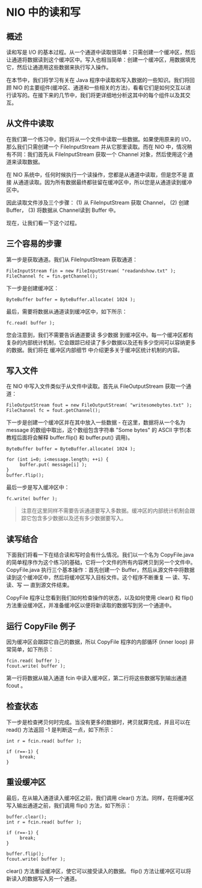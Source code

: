 # NIO 中的读和写

## 概述
读和写是 I/O 的基本过程。从一个通道中读取很简单：只需创建一个缓冲区，然后让通道将数据读到这个缓冲区中。写入也相当简单：创建一个缓冲区，用数据填充它，然后让通道用这些数据来执行写入操作。

在本节中，我们将学习有关在 Java 程序中读取和写入数据的一些知识。我们将回顾 NIO 的主要组件(缓冲区、通道和一些相关的方法)，看看它们是如何交互以进行读写的。在接下来的几节中，我们将更详细地分析这其中的每个组件以及其交互。

## 从文件中读取
在我们第一个练习中，我们将从一个文件中读取一些数据。如果使用原来的 I/O，那么我们只需创建一个 FileInputStream 并从它那里读取。而在 NIO 中，情况稍有不同：我们首先从 FileInputStream 获取一个 Channel 对象，然后使用这个通道来读取数据。

在 NIO 系统中，任何时候执行一个读操作，您都是从通道中读取，但是您不是 直接 从通道读取。因为所有数据最终都驻留在缓冲区中，所以您是从通道读到缓冲区中。

因此读取文件涉及三个步骤：
(1) 从 FileInputStream 获取 Channel，
(2) 创建 Buffer，
(3) 将数据从 Channel读到 Buffer 中。

现在，让我们看一下这个过程。

## 三个容易的步骤
第一步是获取通道。我们从 FileInputStream 获取通道：

```
FileInputStream fin = new FileInputStream( "readandshow.txt" );
FileChannel fc = fin.getChannel();
```

下一步是创建缓冲区：
```
ByteBuffer buffer = ByteBuffer.allocate( 1024 );
```

最后，需要将数据从通道读到缓冲区中，如下所示：
```
fc.read( buffer );
```

您会注意到，我们不需要告诉通道要读 多少数据 到缓冲区中。每一个缓冲区都有复杂的内部统计机制，它会跟踪已经读了多少数据以及还有多少空间可以容纳更多的数据。我们将在 缓冲区内部细节 中介绍更多关于缓冲区统计机制的内容。

## 写入文件

在 NIO 中写入文件类似于从文件中读取。首先从 FileOutputStream 获取一个通道：
```
FileOutputStream fout = new FileOutputStream( "writesomebytes.txt" );
FileChannel fc = fout.getChannel();
```

下一步是创建一个缓冲区并在其中放入一些数据 - 在这里，数据将从一个名为 message 的数组中取出，这个数组包含字符串 "Some bytes" 的 ASCII 字节(本教程后面将会解释 buffer.flip() 和 buffer.put() 调用)。

```
ByteBuffer buffer = ByteBuffer.allocate( 1024 );

for (int i=0; i<message.length; ++i) {
     buffer.put( message[i] );
}
buffer.flip();
```

最后一步是写入缓冲区中：
```
fc.write( buffer );
```

> 注意在这里同样不需要告诉通道要写入多数据。缓冲区的内部统计机制会跟踪它包含多少数据以及还有多少数据要写入。

## 读写结合

下面我们将看一下在结合读和写时会有什么情况。我们以一个名为 CopyFile.java 的简单程序作为这个练习的基础，它将一个文件的所有内容拷贝到另一个文件中。CopyFile.java 执行三个基本操作：首先创建一个 Buffer，然后从源文件中将数据读到这个缓冲区中，然后将缓冲区写入目标文件。这个程序不断重复 ― 读、写、读、写 ― 直到源文件结束。

CopyFile 程序让您看到我们如何检查操作的状态，以及如何使用 clear() 和 flip() 方法重设缓冲区，并准备缓冲区以便将新读取的数据写到另一个通道中。

## 运行 CopyFile 例子

因为缓冲区会跟踪它自己的数据，所以 CopyFile 程序的内部循环 (inner loop) 非常简单，如下所示：
```
fcin.read( buffer );
fcout.write( buffer );
```

第一行将数据从输入通道 fcin 中读入缓冲区，第二行将这些数据写到输出通道 fcout 。

## 检查状态
下一步是检查拷贝何时完成。当没有更多的数据时，拷贝就算完成，并且可以在 read() 方法返回 -1 是判断这一点，如下所示：
```
int r = fcin.read( buffer );

if (r==-1) {
     break;
}
```

## 重设缓冲区
最后，在从输入通道读入缓冲区之前，我们调用 clear() 方法。同样，在将缓冲区写入输出通道之前，我们调用 flip() 方法，如下所示：

```
buffer.clear();
int r = fcin.read( buffer );

if (r==-1) {
     break;
}

buffer.flip();
fcout.write( buffer );
```

clear() 方法重设缓冲区，使它可以接受读入的数据。 flip() 方法让缓冲区可以将新读入的数据写入另一个通道。


